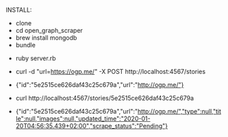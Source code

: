 INSTALL:

* clone
* cd open_graph_scraper
* brew install mongodb
* bundle

- ruby server.rb

- curl -d "url=https://ogp.me/" -X POST http://localhost:4567/stories
- {"id":"5e2515ce626daf43c25c679a","url":"http://ogp.me/"}


- curl http://localhost:4567/stories/5e2515ce626daf43c25c679a
- {"id":"5e2515ce626daf43c25c679a","url":"http://ogp.me/","type":null,"title":null,"images":null,"updated_time":"2020-01-20T04:56:35.439+02:00","scrape_status":"Pending"}
